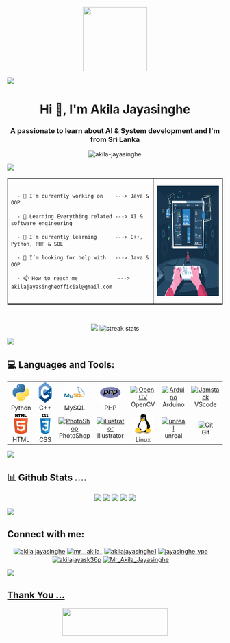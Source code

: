 <p align="center">
<img align="center" src="https://github.com/Akila-Jayasinghe/Akila-Jayasinghe/blob/main/GIF-240720_032955.gif" height="150" width="150" />
</p>

<img src="https://user-images.githubusercontent.com/73097560/115834477-dbab4500-a447-11eb-908a-139a6edaec5c.gif">

<h1 align="center">Hi 👋, I'm Akila Jayasinghe</h1>
<h3 align="center">A passionate to learn about AI & System development 
  and I'm from Sri Lanka</h3>

<p align="center"> <img src="https://komarev.com/ghpvc/?username=akila-jayasinghe&label=Profile%20views&color=0e75b6&style=flat" alt="akila-jayasinghe" /> </p>

<img src="https://user-images.githubusercontent.com/73097560/115834477-dbab4500-a447-11eb-908a-139a6edaec5c.gif">

<table border="1">
  <tr>
    <td>
      
      - 🔭 I’m currently working on    ---> Java & OOP

      - 🌱 Learning Everything related ---> AI & software engineering
      
      - 🌱 I’m currently learning      ---> C++, Python, PHP & SQL
      
      - 🤝 I’m looking for help with   ---> Java & OOP
      
      - 📫 How to reach me             ---> akilajayasingheofficial@gmail.com
</td>
    <td>
<p>
<img align="center" src="https://github.com/Akila-Jayasinghe/Akila-Jayasinghe/blob/main/developer.webp" alt="akila jayasinghe" height="257" width="457" />
</p>
</tr> 
</table>
</br>

<p align="center" style="margin-right:0px; padding-right:0px">
  <img src="https://github-readme-stats.vercel.app/api?username=akila-jayasinghe&theme=algolia">
  <img alt="streak stats" src="https://github-readme-streak-stats.herokuapp.com/?user=akila-jayasinghe&theme=algolia">
</p>

<img src="https://user-images.githubusercontent.com/73097560/115834477-dbab4500-a447-11eb-908a-139a6edaec5c.gif">


<h2 align="left"> 💻 Languages and Tools:</h2>
<table align="center">
  <tr>
      <td align="center" width="96">
      <a href="https://www.python.org" target="_blank" rel="noreferrer">
        <img src="https://raw.githubusercontent.com/devicons/devicon/master/icons/python/python-original.svg" width="48" height="48" alt="Python" />
      </a>
      <br>Python
    </td>
    <td align="center" width="96">
      <a href="https://www.w3schools.com/cpp/" target="_blank" rel="noreferrer">
        <img src="https://raw.githubusercontent.com/devicons/devicon/master/icons/cplusplus/cplusplus-original.svg" width="48" height="48" alt="C++" />
      </a>
      <br>C++
    </td>
     <td align="center" width="96">
      <a href="https://www.mysql.com/" target="_blank" rel="noreferrer">
        <img src="https://raw.githubusercontent.com/devicons/devicon/master/icons/mysql/mysql-original-wordmark.svg" width="48" height="48" alt="Bootstrap"/>
      </a>
      <br>MySQL
    </td>
     <td align="center" width="96">
      <a href="https://www.php.net" target="_blank" rel="noreferrer">
        <img src="https://raw.githubusercontent.com/devicons/devicon/master/icons/php/php-original.svg" width="48" height="48" alt="PHP" />
      </a>
      <br>PHP
    </td>
     <td align="center" width="96">
      <a href="https://opencv.org/" target="_blank" rel="noreferrer">
        <img src="https://www.vectorlogo.zone/logos/opencv/opencv-icon.svg" width="48" height="48" alt="OpenCV"/>
      </a>
      <br>OpenCV
    </td>
    <td align="center" width="96">
      <a href="https://www.arduino.cc/" target="_blank" rel="noreferrer">
        <img src="https://cdn.worldvectorlogo.com/logos/arduino-1.svg" width="48" height="48" alt="Arduino"/>
      </a>
      <br>Arduino
    </td>
    <td align="center" width="96">
      <a href="#vscode">
        <img src="https://upload.wikimedia.org/wikipedia/commons/9/9a/Visual_Studio_Code_1.35_icon.svg" width="48" height="48" alt="Jamstack" />
      </a>
      <br>VScode
    </td>
  </tr>

  <tr>
    <td align="center" width="96">
        <a href="https://www.w3.org/html/" target="_blank" rel="noreferrer">
          <img src="https://raw.githubusercontent.com/devicons/devicon/master/icons/html5/html5-original-wordmark.svg" width="48" height="48" alt="HTML"/>
        </a>
        <br>HTML
    </td>
      <td align="center" width="96">
      <a href="https://www.w3schools.com/css/" target="_blank" rel="noreferrer">
        <img src="https://raw.githubusercontent.com/devicons/devicon/master/icons/css3/css3-original-wordmark.svg" alt="CSS" width="48" height="48"/>
      </a>
      <br>CSS
    </td>
    <td align="center" width="96">
      <a href="https://www.photoshop.com/en" target="_blank" rel="noreferrer">
        <img src="https://www.adobe.com/cc-shared/assets/img/product-icons/svg/photoshop-64.svg" alt="PhotoShop" width="48" height="48"/>
      </a>
      <br>PhotoShop
    </td>
      <td align="center"  width="96">
      <a href="https://www.adobe.com/in/products/illustrator.html" target="_blank" rel="noreferrer">
        <img src="https://www.vectorlogo.zone/logos/adobe_illustrator/adobe_illustrator-icon.svg" alt="illustrator" width="48" height="48"/>
      </a>
      <br>Illustrator
    </td>
      <td align="center" width="96">
      <a href="https://www.linux.org/" target="_blank" rel="noreferrer">
        <img src="https://raw.githubusercontent.com/devicons/devicon/master/icons/linux/linux-original.svg" alt="linux" width="48" height="48"/>
      </a>
      <br>Linux
    </td>
    <td align="center" width="96">
      <a href="https://unrealengine.com/" target="_blank" rel="noreferrer">
        <img src="https://raw.githubusercontent.com/kenangundogan/fontisto/036b7eca71aab1bef8e6a0518f7329f13ed62f6b/icons/svg/brand/unreal-engine.svg" alt="unreal" width="50" height="50"/>
      </a>
      <br>unreal
    </td>
    <td align="center" width="96">
      <a href="#git" >
        <img src="https://upload.wikimedia.org/wikipedia/commons/thumb/3/3f/Git_icon.svg/1200px-Git_icon.svg.png" width="48" height="48" alt="Git" />
      </a>
      <br>Git
    </td>
  </tr>
</table>


<img src="https://user-images.githubusercontent.com/73097560/115834477-dbab4500-a447-11eb-908a-139a6edaec5c.gif">


<h2> 📊 Github Stats ....</h2>
<p align="center" style="margin-right:0px; padding-right:0px">
<img src="http://github-profile-summary-cards.vercel.app/api/cards/profile-details?username=akila-jayasinghe&theme=solarized_dark">
<img src="http://github-profile-summary-cards.vercel.app/api/cards/repos-per-language?username=akila-jayasinghe&theme=solarized_dark">
<img src="http://github-profile-summary-cards.vercel.app/api/cards/most-commit-language?username=akila-jayasinghe&theme=solarized_dark">
<img src="http://github-profile-summary-cards.vercel.app/api/cards/stats?username=akila-jayasinghe&theme=solarized_dark">
<img src="http://github-profile-summary-cards.vercel.app/api/cards/productive-time?username=akila-jayasinghe&theme=solarized_dark&utcOffset=8">
</p>

<img src="https://user-images.githubusercontent.com/73097560/115834477-dbab4500-a447-11eb-908a-139a6edaec5c.gif">

## Connect with me:
<p align="center" style="margin-right:10px; padding-right:10px">
<a href="https://fb.com/akila jayasinghe" target="blank"><img align="center" src="https://raw.githubusercontent.com/rahuldkjain/github-profile-readme-generator/master/src/images/icons/Social/facebook.svg" alt="akila jayasinghe" height="50" width="50" /></a>
<a href="https://instagram.com/mr__akila_" target="blank"><img align="center" src="https://raw.githubusercontent.com/rahuldkjain/github-profile-readme-generator/master/src/images/icons/Social/instagram.svg" alt="mr__akila_" height="50" width="50" /></a>
<a href="https://www.hackerrank.com/akilajayasinghe1" target="blank"><img align="center" src="https://raw.githubusercontent.com/rahuldkjain/github-profile-readme-generator/master/src/images/icons/Social/hackerrank.svg" alt="akilajayasinghe1" height="50" width="50" /></a>
<a href="https://twitter.com/jayasinghe_vpa" target="blank"><img align="center" src="https://raw.githubusercontent.com/rahuldkjain/github-profile-readme-generator/master/src/images/icons/Social/twitter.svg" alt="jayasinghe_vpa" height="50" width="50" /></a>
<a href="https://auth.geeksforgeeks.org/user/akilajayask36p" target="blank"><img align="center" src="https://raw.githubusercontent.com/rahuldkjain/github-profile-readme-generator/master/src/images/icons/Social/geeks-for-geeks.svg" alt="akilajayask36p" height="50" width="50" /></a>
<a href="https://discord.gg/Mr_Akila_Jayasinghe" target="blank"><img align="center" src="https://raw.githubusercontent.com/rahuldkjain/github-profile-readme-generator/master/src/images/icons/Social/discord.svg" alt="Mr_Akila_Jayasinghe" height="50" width="50" /></p>

<img src="https://user-images.githubusercontent.com/73097560/115834477-dbab4500-a447-11eb-908a-139a6edaec5c.gif">

<h2 align='left'>Thank You ...</h2>
<p align="center">
  <img src="https://media.giphy.com/media/jpVnC65DmYeyRL4LHS/giphy.gif" width="70%" height="65px">
</p>	
 
<br>
